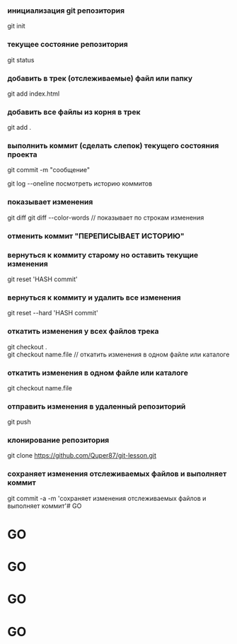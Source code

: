



### инициализация git репозитория
git init

### текущее состояние репозитория
git status

### добавить в трек (отслеживаемые) файл или папку
git add index.html

### добавить все файлы из корня в трек
git add .

### выполнить коммит (сделать слепок) текущего состояния проекта
git commit -m "сообщение"

git log --oneline  посмотреть историю коммитов

### показывает изменения
git diff
git diff --color-words // показывает по строкам изменения

### отменить коммит "ПЕРЕПИСЫВАЕТ ИСТОРИЮ"

### вернуться к коммиту старому но оставить текущие изменения
git reset 'HASH commit'

### вернуться к коммиту и удалить все изменения
git reset --hard 'HASH commit'

### откатить изменения у всех файлов трека
git checkout .  
git checkout name.file  // откатить изменения в одном файле или каталоге

### откатить изменения в одном файле или каталоге
git checkout name.file

### отправить изменения в удаленный репозиторий
git push 

### клонирование репозитория
git clone https://github.com/Quper87/git-lesson.git

### сохраняет изменения отслеживаемых файлов и выполняет коммит
git commit -a -m 'сохраняет изменения отслеживаемых файлов и выполняет коммит'# GO
# GO
# GO
# GO
# GO
